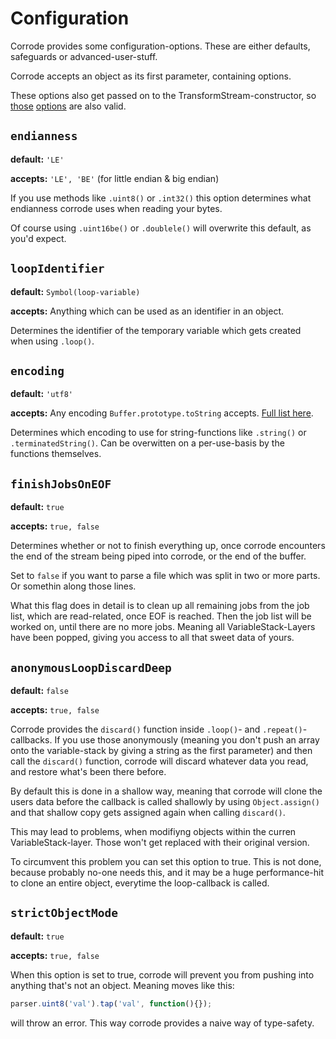 # Configuration

Corrode provides some configuration-options. These are either defaults, safeguards or advanced-user-stuff.

Corrode accepts an object as its first parameter, containing options.

These options also get passed on to the TransformStream-constructor, so [those](https://nodejs.org/api/stream.html#stream_constructor_new_stream_writable_options) [options](https://nodejs.org/api/stream.html#stream_new_stream_readable_options) are also valid.


## `endianness`
**default:** `'LE'`

**accepts:** `'LE', 'BE'` (for little endian & big endian)

If you use methods like `.uint8()` or `.int32()` this option determines what endianness corrode uses when reading your bytes.

Of course using `.uint16be()` or `.doublele()` will overwrite this default, as you'd expect.


## `loopIdentifier`
**default:** `Symbol(loop-variable)`

**accepts:** Anything which can be used as an identifier in an object.

Determines the identifier of the temporary variable which gets created when using `.loop()`.


## `encoding`
**default:** `'utf8'`

**accepts:** Any encoding `Buffer.prototype.toString` accepts. [Full list here](https://nodejs.org/api/buffer.html#buffer_buffers_and_character_encodings).

Determines which encoding to use for string-functions like `.string()` or `.terminatedString()`. Can be overwitten on a per-use-basis by the functions themselves.


## `finishJobsOnEOF`
**default:** `true`

**accepts:** `true, false`

Determines whether or not to finish everything up, once corrode encounters the end of the stream being piped into corrode, or the end of the buffer.

Set to `false` if you want to parse a file which was split in two or more parts. Or somethin along those lines.

What this flag does in detail is to clean up all remaining jobs from the job list, which are read-related, once EOF is reached. Then the job list will be worked on, until there are no more jobs. Meaning all VariableStack-Layers have been popped, giving you access to all that sweet data of yours.


## `anonymousLoopDiscardDeep`
**default:** `false`

**accepts:** `true, false`

Corrode provides the `discard()` function inside `.loop()`- and `.repeat()`-callbacks. If you use those anonymously (meaning you don't push an array onto the variable-stack by giving a string as the first parameter) and then call the `discard()` function, corrode will discard whatever data you read, and restore what's been there before.

By default this is done in a shallow way, meaning that corrode will clone the users data before the callback is called shallowly by using `Object.assign()` and that shallow copy gets assigned again when calling `discard()`.

This may lead to problems, when modifiyng objects within the curren VariableStack-layer. Those won't get replaced with their original version.

To circumvent this problem you can set this option to true. This is not done, because probably no-one needs this, and it may be a huge performance-hit to clone an entire object, everytime the loop-callback is called.


## `strictObjectMode`
**default:** `true`

**accepts:** `true, false`

When this option is set to true, corrode will prevent you from pushing into anything that's not an object. Meaning moves like this:
```javascript
parser.uint8('val').tap('val', function(){});
```
will throw an error. This way corrode provides a naive way of type-safety.
